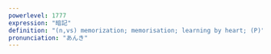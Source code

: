 ```yaml
---
powerlevel: 1777
expression: "暗記"
definition: "(n,vs) memorization; memorisation; learning by heart; (P)"
pronunciation: "あんき"
---
```

